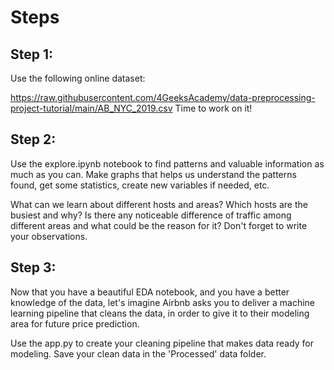 # Steps

## Step 1:


Use the following online dataset:

https://raw.githubusercontent.com/4GeeksAcademy/data-preprocessing-project-tutorial/main/AB_NYC_2019.csv
Time to work on it!

## Step 2:

Use the explore.ipynb notebook to find patterns and valuable information as much as you can. Make graphs that helps us understand the patterns found, get some statistics, create new variables if needed, etc.

What can we learn about different hosts and areas?
Which hosts are the busiest and why?
Is there any noticeable difference of traffic among different areas and what could be the reason for it?
Don't forget to write your observations.

## Step 3:


Now that you have a beautiful EDA notebook, and you have a better knowledge of the data, let's imagine Airbnb asks you to deliver a machine learning pipeline that cleans the data, in order to give it to their modeling area for future price prediction.

Use the app.py to create your cleaning pipeline that makes data ready for modeling. Save your clean data in the 'Processed' data folder.